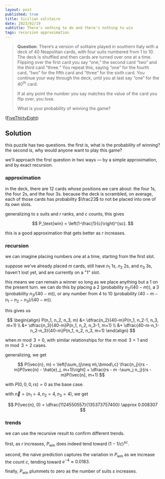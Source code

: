 ```yaml
---
layout: post
published: true
title: Sicilian solitaire
date: 2023/02/19
subtitle: There's nothing to do and there's nothing to win
tags: recursion approximation
---
```


>**Question**: There’s a version of solitaire played in southern Italy with a deck of $40$ Neapolitan cards, with four suits numbered from $1$ to $10.$ The deck is shuffled and then cards are turned over one at a time. Flipping over the first card you say “one,” the second card “two” and the third card “three.” You repeat this, saying “one” for the fourth card, “two” for the fifth card and “three” for the sixth card. You continue your way through the deck, until you at last say “one” for the $40^\text{th}$ card.
>
>If at any point the number you say matches the value of the card you flip over, you lose.
>
>What is your probability of winning the game?

<!--more-->

([FiveThirtyEight](https://fivethirtyeight.com/features/how-many-rectangles-can-you-make/))

## Solution

this puzzle has two questions. the first is, what is the probability of winning? the second is, why would anyone want to play this game?

we'll approach the first question in two ways — by a simple approximation, and by exact recursion.

### approximation

in the deck, there are $12$ cards whose positions we care about: the four $1$s, the four $2$s, and the four $3$s. because the deck is scrambled, on average, each of those cards has probability $\frac23$ to not be placed into one of its own slots.

generalizing to $s$ suits and $r$ ranks, and $c$ counts, this gives

$$ P_\text{win} = \left(1-\frac{1}{c}\right)^{sc}. $$

this is a good approximation that gets better as $r$ increases.

### recursion

we can imagine placing numbers one at a time, starting from the first slot. 

suppose we've already placed $m$ cards, still have $n_1$ $1$s, $n_2$ $2$s, and $n_3$ $3$s, haven't lost yet, and are currently on a "$1$" slot. 

this means we can remain a winner so long as we place anything but a $1$ on the present turn. we can do this by placing a $2$ (probability $n_2/(40 - m)$), a $3$ (probability $n_3/(40-m)$), or any number from $4$ to $10$ (probability $(40 - m - n_1 - n_2 - n_3)/(40 - m)$).

this gives us 

$$
\begin{align}
P(n_1, n_2, n_3, m) &= \dfrac{n_2}{40-m}P(n_1, n_2-1, n_3, m+1) \\
                    &+ \dfrac{n_3}{40-m}P(n_1, n_2, n_3-1, m+1) \\
                    &+ \dfrac{40-m-n_1-n_2-n_3}{40-m}P(n_1, n_2, n_3, m+1) 
\end{align}
$$

when $m\bmod 3 = 0,$ with similar relationships for the $m\bmod 3 = 1$ and $m\bmod 3 = 2$ cases.

generalizing, we get

$$ P(\vec{n}, m) = \left[\sum_{j\neq m\,\bmod\,c} \frac{n_j}{rs - m}P(\vec{n} - \hat{e}_j, m+1)\right] + \dfrac{rs - m -\sum_j n_j}{rs -m}P(\vec{n}, m+1) $$

with $P(0,0,0,rs) = 0$ as the base case.

with $\vec{n} = \left(n_1 = 4, n_2 = 4, n_3 = 4\right),$ we get 

$$ P(\vec{n}, 0) = \dfrac{1124550557}{135373757400} \approx 0.008307 $$

### trends

we can use the recursive result to confirm different trends.

first, as $r$ increases, $P_\text{win}$ does indeed tend toward $(1-1/c)^{sc}.$

second, the naive prediction captures the variation in $P_\text{win}$ as we increase the count $c,$ tending toward $e^{-4}\approx 0.0183.$

finally, $P_\text{win}$ plummets to zero as the number of suits $s$ increases.


<br>

